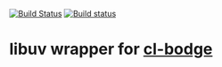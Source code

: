 [![Build Status](https://travis-ci.org/borodust/bodge-async.svg)](https://travis-ci.org/borodust/bodge-async) [![Build status](https://ci.appveyor.com/api/projects/status/l2dxxkfc5pqpqoii?svg=true)](https://ci.appveyor.com/project/borodust/bodge-async)

# libuv wrapper for [cl-bodge](https://github.com/borodust/cl-bodge/)
